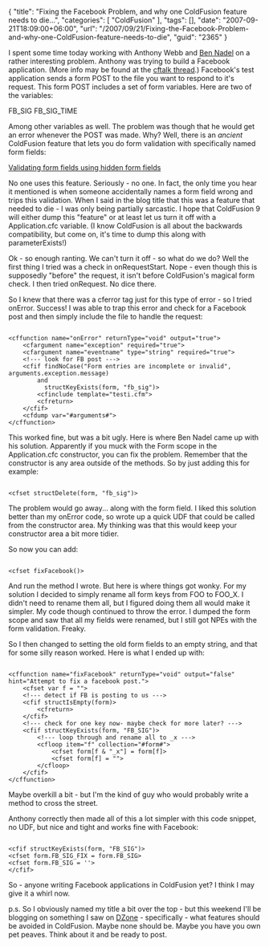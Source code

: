 {
	"title": "Fixing the Facebook Problem, and why one ColdFusion feature needs to die...",
	"categories": [
		"ColdFusion"
	],
	"tags": [],
	"date": "2007-09-21T18:09:00+06:00",
	"url": "/2007/09/21/Fixing-the-Facebook-Problem-and-why-one-ColdFusion-feature-needs-to-die",
	"guid": "2365"
}

I spent some time today working with Anthony Webb and <a href="http://www.bennadel.com/blog/recent-blog-entries.htm">Ben Nadel</a> on a rather interesting problem. Anthony was trying to build a Facebook application. (More info may be found at the <a href="http://www.houseoffusion.com/groups/cf-talk/thread.cfm/threadid:53506">cftalk thread</a>.) Facebook's test application sends a form POST to the file you want to respond to it's request. This form POST includes a set of form variables. Here are two of the variables:
<!--more-->
FB_SIG
FB_SIG_TIME

Among other variables as well. The problem was though that he would get an error whenever the POST was made. Why? Well, there is an <i>ancient</i> ColdFusion feature that lets you do form validation with specifically named form fields: 

<a href="http://livedocs.adobe.com/coldfusion/8/htmldocs/help.html?content=validateData_10.html">Validating form fields using hidden form fields</a>

No one uses this feature. Seriously - no one. In fact, the only time you hear it mentioned is when someone accidentally names a form field wrong and trips this validation. When I said in the blog title that this was a feature that needed to die - I was only being partially sarcastic. I hope that ColdFusion 9 will either dump this "feature" or at least let us turn it off with a Application.cfc variable. (I know ColdFusion is all about the backwards compatibility, but come on, it's time to dump this along with parameterExists!)

Ok - so enough ranting. We can't turn it off - so what do we do? Well the first thing I tried was a check in onRequestStart. Nope - even though this is supposedly "before" the request, it isn't before ColdFusion's magical form check. I then tried onRequest. No dice there.

So I knew that there was a cferror tag just for this type of error - so I tried onError. Success! I was able to trap this error and check for a Facebook post and then simply include the file to handle the request:

<code>
&lt;cffunction name="onError" returnType="void" output="true"&gt;
	&lt;cfargument name="exception" required="true"&gt;
	&lt;cfargument name="eventname" type="string" required="true"&gt;
	&lt;!--- look for FB post ---&gt;
	&lt;cfif findNoCase("Form entries are incomplete or invalid", arguments.exception.message)
		and
	      structKeyExists(form, "fb_sig")&gt;
		&lt;cfinclude template="testi.cfm"&gt;
		&lt;cfreturn&gt;
	&lt;/cfif&gt;				
	&lt;cfdump var="#arguments#"&gt;
&lt;/cffunction&gt;
</code>

This worked fine, but was a bit ugly. Here is where Ben Nadel came up with his solution. Apparently if you muck with the Form scope in the Application.cfc constructor, you can fix the problem. Remember that the constructor is any area outside of the methods. So by just adding this for example:

<code>
&lt;cfset structDelete(form, "fb_sig")&gt;
</code>

The problem would go away... along with the form field. I liked this solution better than my onError code, so wrote up a quick UDF that could be called from the constructor area. My thinking was that this would keep your constructor area a bit more tidier.

So now you can add: 

<code>
&lt;cfset fixFacebook()&gt;
</code>

And run the method I wrote. But here is where things got wonky. For my solution I decided to simply rename all form keys from FOO to FOO_X. I didn't need to rename them all, but I figured doing them all would make it simpler. My code though continued to throw the error. I dumped the form scope and saw that all my fields were renamed, but I still got NPEs with the form validation. Freaky.

So I then changed to setting the old form fields to an empty string, and that for some silly reason worked. Here is what I ended up with:

<code>
&lt;cffunction name="fixFacebook" returnType="void" output="false" hint="Attempt to fix a facebook post."&gt;
	&lt;cfset var f = ""&gt;
	&lt;!--- detect if FB is posting to us ---&gt;
	&lt;cfif structIsEmpty(form)&gt;
		&lt;cfreturn&gt;
	&lt;/cfif&gt;
	&lt;!--- check for one key now- maybe check for more later? ---&gt;
	&lt;cfif structKeyExists(form, "FB_SIG")&gt;
		&lt;!--- loop through and rename all to _x ---&gt;
		&lt;cfloop item="f" collection="#form#"&gt;
			&lt;cfset form[f & "_x"] = form[f]&gt;
			&lt;cfset form[f] = ""&gt;
		&lt;/cfloop&gt;
	&lt;/cfif&gt;
&lt;/cffunction&gt;
</code>

Maybe overkill a bit - but I'm the kind of guy who would probably write a method to cross the street.

Anthony correctly then made all of this a lot simpler with this code snippet, no UDF, but nice and tight and works fine with Facebook:

<code>
&lt;cfif structKeyExists(form, "FB_SIG")&gt;
&lt;cfset form.FB_SIG_FIX = form.FB_SIG&gt;
&lt;cfset form.FB_SIG = ''&gt;
&lt;/cfif&gt; 
</code>

So - anyone writing Facebook applications in ColdFusion yet? I think I may give it a whirl now.

p.s. So I obviously named my title a bit over the top - but this weekend I'll be blogging on something I saw on <a href="http://www.dzone.com">DZone</a> - specifically - what features should be avoided in ColdFusion. Maybe none should be. Maybe you have you own pet peaves. Think about it and be ready to post.